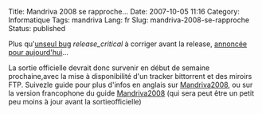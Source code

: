 Title: Mandriva 2008 se rapproche...
Date: 2007-10-05 11:16
Category: Informatique
Tags: mandriva
Lang: fr
Slug: mandriva-2008-se-rapproche
Status: published

Plus qu'[unseul bug](http://qa.mandriva.com/buglist.cgi?query_format=advanced&short_desc_type=allwordssubstr&short_desc=&product=Mandriva+Linux&version=Cooker&long_desc_type=substring&long_desc=&bug_file_loc_type=allwordssubstr&bug_file_loc=&status_whiteboard_type=allwordssubstr&status_whiteboard=&keywords_type=allwords&keywords=&bug_status=NEW&bug_status=ASSIGNED&bug_status=REOPENED&priority=release_critical&emailassigned_to1=1&emailtype1=substring&email1=&emailassigned_to2=1&emailreporter2=1&emailqa_contact2=1&emailcc2=1&emai) *release\_critical* à corriger avant la release, [annoncée pour aujourd'hui](http://wiki.mandriva.com/en/Releases/Mandriva/2008.0/Development)...

La sortie officielle devrait donc survenir en début de semaine prochaine,avec la mise à disponibilité d'un tracker bittorrent et des miroirs FTP. Suivezle guide pour plus d'infos en anglais sur [Mandriva2008](http://wiki.mandriva.com/en/Releases/Mandriva/2008.0), ou sur la version francophone du guide [Mandriva2008](http://wiki.mandriva.com/fr/Mandriva_Linux_2008) (qui sera peut être un petit peu moins à jour avant la sortieofficielle)

